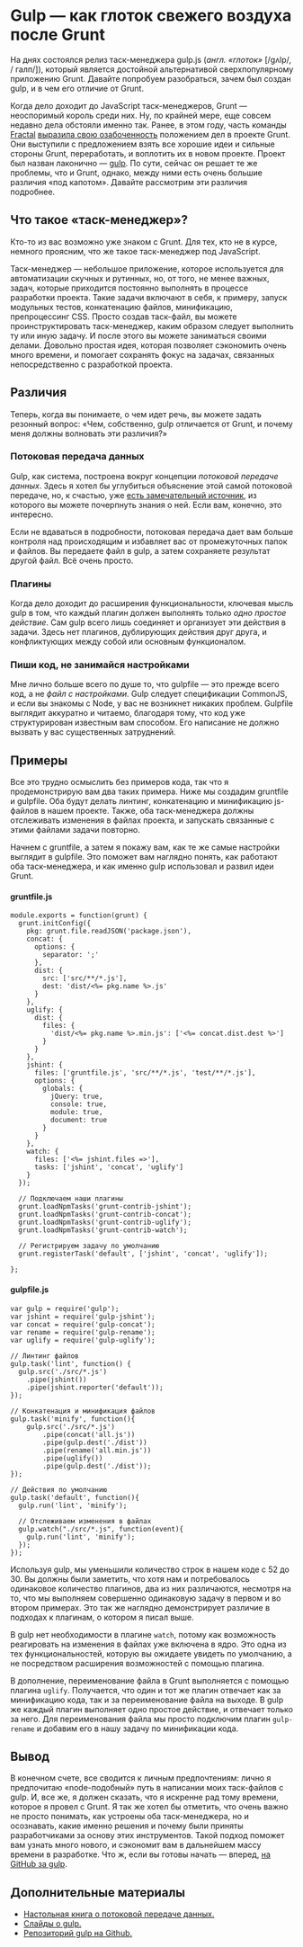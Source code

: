 # Gulp — как глоток свежего воздуха после Grunt

На днях состоялся релиз таск-менеджера gulp.js (*англ. «глоток»* [/gʌlp/, /
галп/]), который является достойной альтернативой 
сверхпопулярному приложению Grunt. Давайте попробуем 
разобраться, зачем был создан gulp, и в чем его отличие от Grunt. 

Когда дело доходит до JavaScript таск-менеджеров, Grunt — неоспоримый король 
среди них. Ну, по крайней мере, еще совсем недавно дела обстояли именно так. 
Ранее, в этом году, часть команды [Fractal][1] 
[выразила свою озабоченность][2] положением дел в проекте Grunt. 
Они выступили с предложением взять все хорошие идеи и сильные стороны Grunt, 
переработать, и воплотить их в новом проекте. 
Проект был назван лаконично — [gulp][3].
По сути, сейчас он решает те же проблемы, что и Grunt, однако, между ними есть 
очень большие различия «под капотом». Давайте рассмотрим эти различия 
подробнее.


## Что такое «таск-менеджер»?

Кто-то из вас возможно уже знаком с Grunt. Для тех, кто не в курсе,
немного проясним, что же такое таск-менеджер под JavaScript.

Таск-менеджер — небольшое приложение, которое используется для автоматизации
скучных и рутинных, но, от того, не менее важных, задач, которые приходится 
постоянно выполнять в процессе разработки проекта. Такие задачи включают в 
себя, к примеру, запуск модульных тестов, конкатенацию файлов, минификацию, 
препроцессинг CSS. Просто создав таск-файл, вы можете проинструктировать 
таск-менеджер, каким образом следует выполнить ту или иную задачу. 
И после этого вы можете заниматься своими делами. Довольно простая идея,
которая позволяет сэкономить очень много времени, и помогает сохранять фокус
на задачах, связанных непосредственно с разработкой проекта.


## Различия

Теперь, когда вы понимаете, о чем идет речь, вы можете задать резонный вопрос: 
«Чем, собственно, gulp отличается от Grunt, и почему меня должны волновать эти 
различия?»


### Потоковая передача данных

Gulp, как система, построена вокруг концепции *потоковой передаче данных*. 
Здесь я хотел бы углубиться объяснение этой самой потоковой передаче, но, к 
счастью, уже [есть замечательный источник][4], из которого вы можете 
почерпнуть знания о ней. Если вам, конечно, это интересно.

Если не вдаваться в подробности, потоковая передача дает вам больше контроля 
над происходящим и избавляет вас от промежуточных папок и файлов. Вы передаете 
файл в gulp, а затем сохраняете результат другой файл. Всё очень просто.


### Плагины

Когда дело доходит до расширения функциональности, ключевая мысль gulp в том, 
что каждый плагин должен выполнять только *одно простое действие*. Сам gulp 
всего лишь соединяет и организует эти действия в задачи. Здесь нет плагинов, 
дублирующих действия друг друга, и конфликтующих между собой или основным 
функционалом.


### Пиши код, не занимайся настройками

Мне лично больше всего по душе то, что gulpfile — это прежде всего код, а не 
*файл с настройками*. Gulp следует спецификации CommonJS, и если вы знакомы с 
Node, у вас не возникнет никаких проблем. Gulpfile выглядит аккуратно и 
читаемо, благодаря тому, что код уже структурирован известным вам способом. 
Его написание не должно вызвать у вас существенных затруднений.


## Примеры

Все это трудно осмыслить без примеров кода, так что я продемонстрирую вам два 
таких примера. Ниже мы создадим gruntfile и gulpfile. Оба будут делать 
линтинг, конкатенацию и минификацию js-файлов в нашем проекте. 
Также, оба таск-менеджера должны отслеживать изменения в файлах проекта, и запускать
связанные с этими файлами задачи повторно.

Начнем с gruntfile, а затем я покажу вам, как те же самые настройки выглядит в 
gulpfile. Это поможет вам наглядно понять, как работают оба таск-менеджера, и 
как именно gulp использовал и развил идеи Grunt.


#### gruntfile.js

    module.exports = function(grunt) {
      grunt.initConfig({
        pkg: grunt.file.readJSON('package.json'),
        concat: {
          options: {
            separator: ';'
          },
          dist: {
            src: ['src/**/*.js'],
            dest: 'dist/<%= pkg.name %>.js'
          }
        },
        uglify: {
          dist: {
            files: {
              'dist/<%= pkg.name %>.min.js': ['<%= concat.dist.dest %>']
            }
          }
        },
        jshint: {
          files: ['gruntfile.js', 'src/**/*.js', 'test/**/*.js'],
          options: {
            globals: {
              jQuery: true,
              console: true,
              module: true,
              document: true
            }
          }
        },
        watch: {
          files: ['<%= jshint.files =>'],
          tasks: ['jshint', 'concat', 'uglify']
        }
      });
    
      // Подключаем наши плагины
      grunt.loadNpmTasks('grunt-contrib-jshint');
      grunt.loadNpmTasks('grunt-contrib-concat');
      grunt.loadNpmTasks('grunt-contrib-uglify');
      grunt.loadNpmTasks('grunt-contrib-watch');
    
      // Регистрируем задачу по умолчанию
      grunt.registerTask('default', ['jshint', 'concat', 'uglify']);
    
    };
    
    

#### gulpfile.js

    var gulp = require('gulp');
    var jshint = require('gulp-jshint');
    var concat = require('gulp-concat');
    var rename = require('gulp-rename');
    var uglify = require('gulp-uglify');
    
    // Линтинг файлов
    gulp.task('lint', function() {
      gulp.src('./src/*.js')
        .pipe(jshint())
        .pipe(jshint.reporter('default'));
    });
    
    // Конкатенация и минификация файлов
    gulp.task('minify', function(){
        gulp.src('./src/*.js')
            .pipe(concat('all.js'))
            .pipe(gulp.dest('./dist'))
            .pipe(rename('all.min.js'))
            .pipe(uglify())
            .pipe(gulp.dest('./dist'));
    });
    
    // Действия по умолчанию
    gulp.task('default', function(){
      gulp.run('lint', 'minify');
    
      // Отслеживаем изменения в файлах
      gulp.watch("./src/*.js", function(event){
        gulp.run('lint', 'minify');
      });
    });
    

Используя gulp, мы уменьшили количество строк в нашем коде с 52 до 30. 
Вы должны были заметить, что хотя нам и потребовалось одинаковое количество 
плагинов, два из них различаются, несмотря на то, что мы выполняем совершенно 
одинаковую задачу в первом и во втором примерах. Это так же наглядно 
демонстрирует различие в подходах к плагинам, о котором я писал выше.

В gulp нет необходимости в плагине `watch`, потому как возможность реагировать 
на изменения в файлах уже включена в ядро. Это одна из тех функциональностей, 
которую вы ожидаете увидеть по умолчанию, а не посредством расширения 
возможностей с помощью плагина.

В дополнение, переименование файла в Grunt выполняется с помощью плагина 
`uglify`. Получается, что один и тот же плагин отвечает как за минификацию 
кода, так и за переименование файла на выходе. 
В gulp же каждый плагин выполняет одно простое действие, и отвечает только за 
него. Для переименования файла мы просто подключим плагин `gulp-rename` и 
добавим его в нашу задачу по минификации кода.


## Вывод

В конечном счете, все сводится к личным предпочтениям: лично я предпочитаю
«node-подобный» путь в написании моих таск-файлов с gulp. И, все же, я должен
сказать, что я искренне рад тому времени, которое я провел с Grunt. 
Я так же хотел бы отметить, что очень важно не просто понимать, как устроены 
оба таск-менеджера, но и осознавать, какие именно решения и почему были 
приняты разработчиками за основу этих инструментов. Такой подход поможет вам 
узнать много нового, и сэкономит вам в дальнейшем массу времени в разработке. 
Что ж, если вы готовы начать — вперед, [на GitHub за gulp][3].


## Дополнительные материалы

*   [Настольная книга о потоковой передаче данных.][4]
*   [Слайды о gulp.][2]
*   [Репозиторий gulp на Github.][3]

 [1]: http://wearefractal.com 
 [2]: http://slid.es/contra/gulp
 [3]: https://github.com/wearefractal/gulp 
 [4]: https://github.com/substack/stream-handbook
